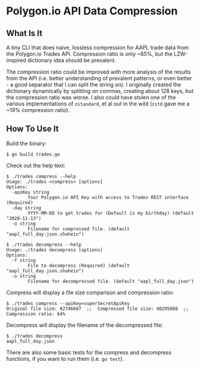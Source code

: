 # Polygon.io API Data Compression

## What Is It
A tiny CLI that does naive, lossless compression for AAPL trade data from the Polygon.io Trades API. Compression ratio is only ~65%, but the LZW-inspired dictionary idea should be prevalent. 

The compression ratio could be improved with more analysis of the results from the API (i.e. better understanding of prevalent patterns, or even better - a good separator that I can split the string on). I originally created the dictionary dynamically by splitting on commas, creating about 128 keys, but the compression ratio was worse. I also could have stolen one of the various implementations of `zstandard`, et al out in the wild (`zstd` gave me a ~19% compression ratio).

## How To Use It
Build the binary:
```
$ go build trades.go
```

Check out the help text:
```
$ ./trades compress --help
Usage: ./trades <compress> [options]
Options:
  -apiKey string
        Your Polygon.io API Key with access to Trades REST interface (Required)
  -day string
        YYYY-MM-DD to get trades for (Default is my birthday) (default "2020-11-13")
  -o string
        Filename for compressed file. (default "aapl_full_day.json.shahein")

$ ./trades decompress --help
Usage: ./trades decompress [options]
Options:
  -f string
        File to decompress (Required) (default "aapl_full_day.json.shahein")
  -o string
        Filename for decompressed file. (default "aapl_full_day.json")
```

Compress will display a file size comparison and compression ratio:
```
$ ./trades compress --apiKey=superSecretApiKey
Original file size: 62746687  ;;  Compressed file size: 40295068  ;;  Compression ratio: 64%
```

Decompress will display the filename of the decompressed file:
```
$ ./trades decompress
aapl_full_day.json
```

There are also some basic tests for the compress and decompress functions, if you want to run them (i.e. `go test`).
